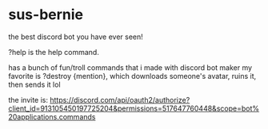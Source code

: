 # sus-bernie
the best discord bot you have ever seen!

?help is the help command.

has a bunch of fun/troll commands that i made with discord bot maker
my favorite is ?destroy {mention}, which downloads someone's avatar, ruins it, then sends it lol

the invite is: https://discord.com/api/oauth2/authorize?client_id=913105450197725204&permissions=517647760448&scope=bot%20applications.commands
